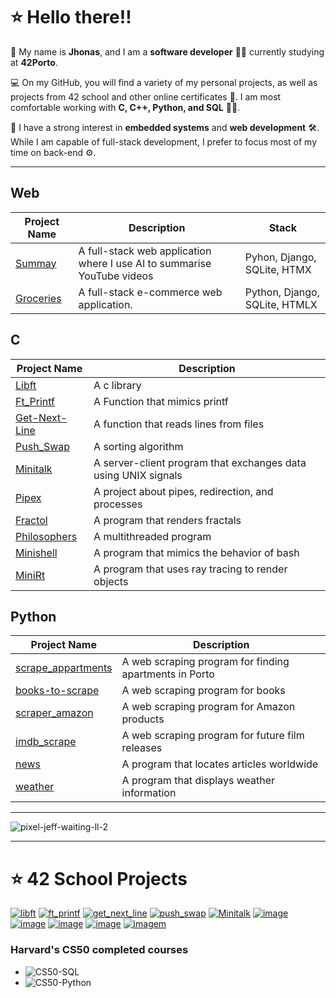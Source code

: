 # ⭐ Hello there!!

👋 My name is **Jhonas**, and I am a **software developer** 👨‍💻 currently studying at **42Porto**. 

💻 On my GitHub, you will find a variety of my personal projects, as well as projects from 42 school and other online certificates 🏅. I am most comfortable working with **C, C++, Python, and SQL** 🐍💾.

🔧 I have a strong interest in **embedded systems** and **web development** 🛠️. While I am capable of full-stack development, I prefer to focus most of my time on back-end ⚙️.

-----------------------------------

  
## Web

| Project Name | Description | Stack|
|--------|------------|-------------|
| [Summay](https://github.com/Jburlama/summary) | A full-stack web application where I use AI to summarise YouTube videos | Pyhon, Django, SQLite, HTMX |
| [Groceries](https://github.com/Jburlama/groceries) | A full-stack e-commerce web application. | Python, Django, SQLite, HTMLX |





## C

| Project Name | Description |
| ----| --------------|
| [Libft](https://github.com/Jburlama/libft) | A c library |
| [Ft_Printf](https://github.com/Jburlama/ft_printf) | A Function that mimics printf |
| [Get-Next-Line](https://github.com/Jburlama/get-next-line) | A function that reads lines from files |
| [Push_Swap](https://github.com/Jburlama/PUSH_SWAP/tree/master) | A sorting algorithm  |
| [Minitalk](https://github.com/Jburlama/Minitalk) | A server-client program that exchanges data using UNIX signals |
| [Pipex](https://github.com/Jburlama/pipex) | A project about pipes, redirection, and processes |
| [Fractol](https://github.com/Jburlama/fractol) | A program that renders fractals |
| [Philosophers](https://github.com/Jburlama/Philosophers) | A multithreaded program |
| [Minishell](https://github.com/Jburlama/minishell) | A program that mimics the behavior of bash |
| [MiniRt](https://github.com/Jburlama/miniRT) | A program that uses ray tracing to render objects |




## Python

| Project Name | Description |
| ----- | -----------|
| [scrape_appartments](https://github.com/Jburlama/scrape_apartments) | A web scraping program for finding apartments in Porto |
| [books-to-scrape](https://github.com/Jburlama/books-to-scrape) | A web scraping program for books |
| [scraper_amazon](https://github.com/Jburlama/scraper_amazon) | A web scraping program for Amazon products |
| [imdb_scrape](https://github.com/Jburlama/imdb_scraper) | A web scraping program for future film releases |
| [news](https://github.com/Jburlama/news) | A program that locates articles worldwide |
| [weather](https://github.com/Jburlama/weather) | A program that displays weather information |



-----------------------------

![pixel-jeff-waiting-ll-2](https://github.com/user-attachments/assets/b084c1b3-1a0d-4bf2-8d36-01e1487625de)

---------------------------------



# ⭐ 42 School Projects

[![libft](https://github.com/user-attachments/assets/2b732813-6fd0-4853-b026-8838129aa1f4)](https://github.com/Jburlama/libft)
[![ft_printf](https://github.com/user-attachments/assets/23b2f6d2-1d43-4445-b069-82c22be6fa1c)](https://github.com/Jburlama/ft_printf)
[![get_next_line](https://github.com/user-attachments/assets/be0cf426-b4cd-4497-b096-c203b2c0874a)](https://github.com/Jburlama/get-next-line)
[![push_swap](https://github.com/user-attachments/assets/5992da15-2dfa-4e7f-9d55-7f4fb07a98a8)](https://github.com/Jburlama/PUSH_SWAP/tree/master)
[![Minitalk](https://github.com/user-attachments/assets/6c87dcc1-769f-4be8-9e2a-6276c677d905)](https://github.com/Jburlama/Minitalk)
[![image](https://github.com/user-attachments/assets/09ae4331-1e0c-4b65-be0a-d80a7d4889b8)](https://github.com/Jburlama/pipex)
[![image](https://github.com/user-attachments/assets/e9744bc0-3fa9-4ca3-822f-11e91b6aa54f)](https://github.com/Jburlama/fractol)
[![image](https://github.com/user-attachments/assets/a49fddd7-f024-4974-b6ab-535cea08ec67)](https://github.com/Jburlama/Philosophers)
[![image](https://github.com/user-attachments/assets/0302e89c-3109-4402-97ca-6739ca91e525)](https://github.com/Jburlama/minishell)
[![imagem](https://github.com/user-attachments/assets/5afc6ed1-cad3-4a6f-9ef2-50e961d5ec8a)](https://github.com/Jburlama/miniRT) 





### Harvard's CS50 completed courses

- ![CS50-SQL](https://github.com/Jburlama/CS50-SQL)
- ![CS50-Python](https://github.com/Jburlama/CS50-Python)


